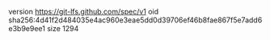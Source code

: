 version https://git-lfs.github.com/spec/v1
oid sha256:4d41f2d484035e4ac960e3eae5dd0d39706ef46b8fae867f5e7add6e3b9e9ee1
size 1294
